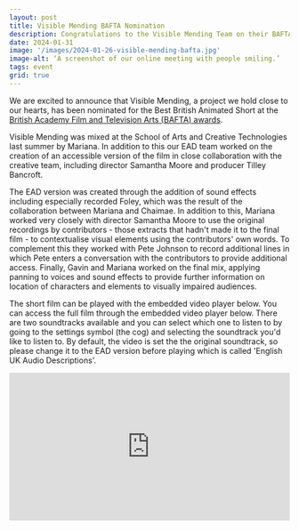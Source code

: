```yaml
---
layout: post
title: Visible Mending BAFTA Nomination
description: Congratulations to the Visible Mending Team on their BAFTA Nomination! 
date: 2024-01-31
image: '/images/2024-01-26-visible-mending-bafta.jpg'
image-alt: ‘A screenshot of our online meeting with people smiling.’
tags: event
grid: true
---
```


<!--
#todo add tags
-->

We are excited to announce that Visible Mending, a project we hold close to our hearts, has been nominated for the Best British Animated Short at the [British Academy Film and Television Arts (BAFTA) awards](https://www.bafta.org/media-centre/press-releases/2024-ee-bafta-film-awards-nominations-announced).

Visible Mending was mixed at the School of Arts and Creative Technologies last summer by Mariana. In addition to this our EAD team worked on the creation of an accessible version of the film in close collaboration with the creative team, including director Samantha Moore and producer Tilley Bancroft.

The EAD version was created through the addition of sound effects including especially recorded Foley, which was the result of the collaboration between Mariana and Chaimae. In addition to this, Mariana worked very closely with director Samantha Moore to use the original recordings by contributors - those extracts that hadn't made it to the final film - to contextualise visual elements using the contributors' own words. To complement this they worked with Pete Johnson to record additional lines in which Pete enters a conversation with the contributors to provide additional access. Finally, Gavin and Mariana worked on the final mix, applying panning to voices and sound effects to provide further information on location of characters and elements to visually impaired audiences.

The short film can be played with the embedded video player below. You can access the full film through the embedded video player below. There are two soundtracks available and you can select which one to listen to by going to the settings symbol (the cog) and selecting the soundtrack you'd like to listen to. By default, the video is set the the original soundtrack, so please change it to the EAD version before playing which is called 'English UK Audio Descriptions'.

<div style="padding:52.73% 0 0 0;position:relative;"><iframe src="https://player.vimeo.com/video/827066711?h=b05611ccb9" style="position:absolute;top:0;left:0;width:100%;height:100%;" frameborder="0" allow="autoplay; fullscreen; picture-in-picture" allowfullscreen></iframe></div><script src="https://player.vimeo.com/api/player.js"></script>



